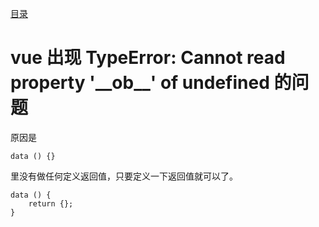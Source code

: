 [目录](./)
# vue 出现 TypeError: Cannot read property '\_\_ob\_\_' of undefined 的问题

原因是
```
data () {}
```
里没有做任何定义返回值，只要定义一下返回值就可以了。

```
data () {
	return {};
}
```